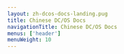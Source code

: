 ```yaml
---
layout: zh-dcos-docs-landing.pug
title: Chinese DC/OS Docs
navigationTitle: Chinese DC/OS Docs
menus: ['header']
menuWeight: 10
---
```

